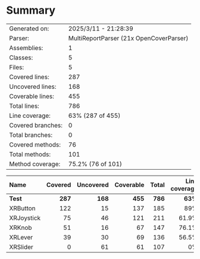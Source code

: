 ﻿# Summary
|||
|:---|:---|
| Generated on: | 2025/3/11 - 21:28:39 |
| Parser: | MultiReportParser (21x OpenCoverParser) |
| Assemblies: | 1 |
| Classes: | 5 |
| Files: | 5 |
| Covered lines: | 287 |
| Uncovered lines: | 168 |
| Coverable lines: | 455 |
| Total lines: | 786 |
| Line coverage: | 63% (287 of 455) |
| Covered branches: | 0 |
| Total branches: | 0 |
| Covered methods: | 76 |
| Total methods: | 101 |
| Method coverage: | 75.2% (76 of 101) |

|**Name**|**Covered**|**Uncovered**|**Coverable**|**Total**|**Line coverage**|**Covered**|**Total**|**Branch coverage**|**Covered**|**Total**|**Method coverage**|
|:---|---:|---:|---:|---:|---:|---:|---:|---:|---:|---:|---:|
|**Test**|**287**|**168**|**455**|**786**|**63%**|**0**|**0**|****|**76**|**101**|**75.2%**|
|XRButton|122|15|137|185|89%|0|0||30|31|96.7%|
|XRJoystick|75|46|121|211|61.9%|0|0||24|29|82.7%|
|XRKnob|51|16|67|147|76.1%|0|0||13|15|86.6%|
|XRLever|39|30|69|136|56.5%|0|0||9|14|64.2%|
|XRSlider|0|61|61|107|0%|0|0||0|12|0%|

